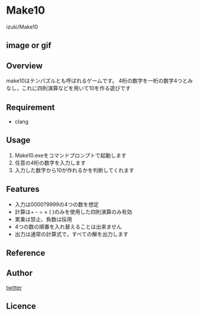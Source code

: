 # Make10
izuki/Make10

## image or gif

## Overview
make10はテンパズルとも呼ばれるゲームです。
4桁の数字を一桁の数字4つとみなし，これに四則演算などを用いて10を作る遊びです

## Requirement

- clang

## Usage

1. Make10.exeをコマンドプロンプトで起動します
1. 任意の4桁の数字を入力します
1. 入力した数字から10が作れるかを判断してくれます

## Features

- 入力は0000?9999の4つの数を想定
- 計算は+ - ÷ × ( )のみを使用した四則演算のみ有効
- 累乗は禁止、負数は採用
- 4つの数の順番を入れ替えることは出来ません
- 出力は通常の計算式で，すべての解を出力します

## Reference

## Author

[twitter](https://twitter.com/izuki_y)

## Licence
